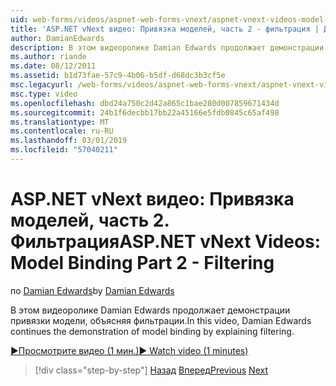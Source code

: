 ```yaml
---
uid: web-forms/videos/aspnet-web-forms-vnext/aspnet-vnext-videos-model-binding-part-2-filtering
title: 'ASP.NET vNext видео: Привязка моделей, часть 2 - фильтрация | Документация Майкрософт'
author: DamianEdwards
description: В этом видеоролике Damian Edwards продолжает демонстрации привязки модели, объясняя фильтрации.
ms.author: riande
ms.date: 08/12/2011
ms.assetid: b1d73fae-57c9-4b06-b5df-d68dc3b3cf5e
msc.legacyurl: /web-forms/videos/aspnet-web-forms-vnext/aspnet-vnext-videos-model-binding-part-2-filtering
msc.type: video
ms.openlocfilehash: dbd24a750c2d42a865c1bae280d007859671434d
ms.sourcegitcommit: 24b1f6decbb17bb22a45166e5fdb0845c65af498
ms.translationtype: MT
ms.contentlocale: ru-RU
ms.lasthandoff: 03/01/2019
ms.locfileid: "57040211"
---
```

<a name="aspnet-vnext-videos-model-binding-part-2---filtering"></a><span data-ttu-id="4ca73-103">ASP.NET vNext видео: Привязка моделей, часть 2. Фильтрация</span><span class="sxs-lookup"><span data-stu-id="4ca73-103">ASP.NET vNext Videos: Model Binding Part 2 - Filtering</span></span>
====================
<span data-ttu-id="4ca73-104">по [Damian Edwards](https://github.com/DamianEdwards)</span><span class="sxs-lookup"><span data-stu-id="4ca73-104">by [Damian Edwards](https://github.com/DamianEdwards)</span></span>

<span data-ttu-id="4ca73-105">В этом видеоролике Damian Edwards продолжает демонстрации привязки модели, объясняя фильтрации.</span><span class="sxs-lookup"><span data-stu-id="4ca73-105">In this video, Damian Edwards continues the demonstration of model binding by explaining filtering.</span></span>

[<span data-ttu-id="4ca73-106">&#9654;Просмотрите видео (1 мин.)</span><span class="sxs-lookup"><span data-stu-id="4ca73-106">&#9654; Watch video (1 minutes)</span></span>](https://channel9.msdn.com/Blogs/ASP-NET-Site-Videos/aspnet-vnext-videos-model-binding-part-2-filtering)

> [!div class="step-by-step"]
> <span data-ttu-id="4ca73-107">[Назад](aspnet-vnext-videos-model-binding-part-1-selecting-data.md)
> [Вперед](aspnet-vnext-videos-model-binding-part-3-updating.md)</span><span class="sxs-lookup"><span data-stu-id="4ca73-107">[Previous](aspnet-vnext-videos-model-binding-part-1-selecting-data.md)
[Next](aspnet-vnext-videos-model-binding-part-3-updating.md)</span></span>
